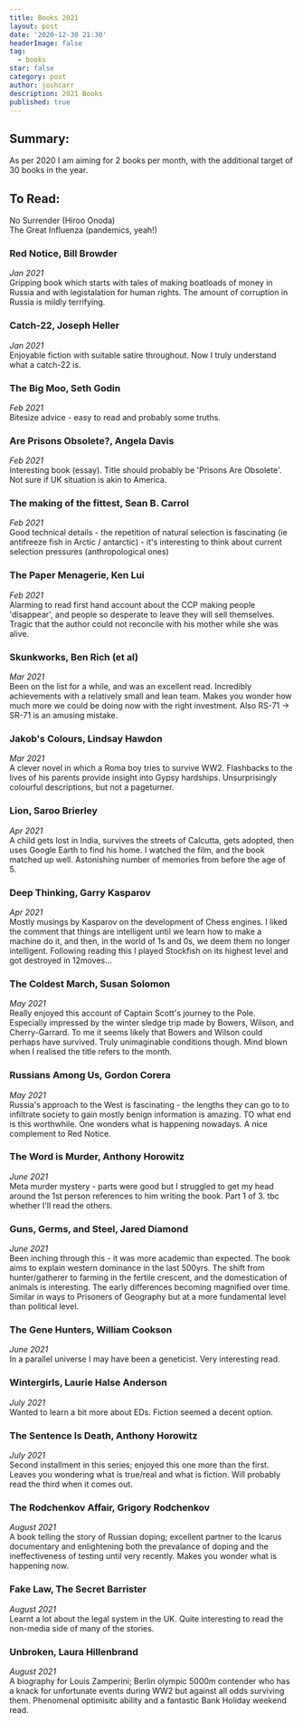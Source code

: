 ```yaml
---
title: Books 2021
layout: post
date: '2020-12-30 21:30'
headerImage: false
tag:
  - books
star: false
category: post
author: joshcarr
description: 2021 Books
published: true
---
```


## Summary:

As per 2020 I am aiming for 2 books per month, with the additional target of 30 books in the year.

## To Read:
No Surrender (Hiroo Onoda)  
The Great Influenza (pandemics, yeah!)  


### Red Notice, Bill Browder
*Jan 2021*  
Gripping book which starts with tales of making boatloads of money in Russia and with legistalation for human rights. The amount of corruption in Russia is mildly terrifying.

### Catch-22, Joseph Heller
*Jan 2021*  
Enjoyable fiction with suitable satire throughout. Now I truly understand what a catch-22 is.

### The Big Moo, Seth Godin
*Feb 2021*  
Bitesize advice - easy to read and probably some truths.

### Are Prisons Obsolete?, Angela Davis
*Feb 2021*  
Interesting book (essay). Title should probably be 'Prisons Are Obsolete'. Not sure if UK situation is akin to America.

### The making of the fittest, Sean B. Carrol
*Feb 2021*  
Good technical details - the repetition of natural selection is fascinating (ie antifreeze fish in Arctic / antarctic) - it's interesting to think about current selection pressures (anthropological ones)

### The Paper Menagerie, Ken Lui
*Feb 2021*  
Alarming to read first hand account about the CCP making people 'disappear', and people so desperate to leave they will sell themselves. Tragic that the author could not reconcile with his mother while she was alive. 

### Skunkworks, Ben Rich (et al)
*Mar 2021*  
Been on the list for a while, and was an excellent read. Incredibly achievements with a relatively small and lean team. Makes you wonder how much more we could be doing now with the right investment. Also RS-71 -> SR-71 is an amusing mistake.

### Jakob's Colours, Lindsay Hawdon
*Mar 2021*  
A clever novel in which a Roma boy tries to survive WW2. Flashbacks to the lives of his parents provide insight into Gypsy hardships. Unsurprisingly colourful descriptions, but not a pageturner.

### Lion, Saroo Brierley
*Apr 2021*  
A child gets lost in India, survives the streets of Calcutta, gets adopted, then uses Google Earth to find his home. I watched the film, and the book matched up well. Astonishing number of memories from before the age of 5.

### Deep Thinking, Garry Kasparov
*Apr 2021*  
Mostly musings by Kasparov on the development of Chess engines. I liked the comment that things are intelligent until we learn how to make a machine do it, and then, in the world of 1s and 0s, we deem them no longer intelligent. Following reading this I played Stockfish on its highest level and got destroyed in 12moves...

### The Coldest March, Susan Solomon
*May 2021*  
Really enjoyed this account of Captain Scott's journey to the Pole. Especially impressed by the winter sledge trip made by Bowers, Wilson, and Cherry-Garrard. To me it seems likely that Bowers and Wilson could perhaps have survived. Truly unimaginable conditions though. Mind blown when I realised the title refers to the month.

### Russians Among Us, Gordon Corera
*May 2021*  
Russia's approach to the West is fascinating - the lengths they can go to to infiltrate society to gain mostly benign information is amazing. TO what end is this worthwhile. One wonders what is happening nowadays. A nice complement to Red Notice.

### The Word is Murder, Anthony Horowitz
*June 2021*  
Meta murder mystery - parts were good but I struggled to get my head around the 1st person references to him writing the book. Part 1 of 3. tbc whether I'll read the others.

### Guns, Germs, and Steel, Jared Diamond
*June 2021*  
Been inching through this - it was more academic than expected. The book aims to explain western dominance in the last 500yrs. The shift from hunter/gatherer to farming in the fertile crescent, and the domestication of animals is interesting. The early differences becoming magnified over time. Similar in ways to Prisoners of Geography but at a more fundamental level than political level.

### The Gene Hunters, William Cookson
*June 2021*  
In a parallel universe I may have been a geneticist. Very interesting read.

### Wintergirls, Laurie Halse Anderson
*July 2021*  
Wanted to learn a bit more about EDs. Fiction seemed a decent option.

### The Sentence Is Death, Anthony Horowitz
*July 2021*  
Second installment in this series; enjoyed this one more than the first. Leaves you wondering what is true/real and what is fiction. Will probably read the third when it comes out.

### The Rodchenkov Affair, Grigory Rodchenkov
*August 2021*  
A book telling the story of Russian doping; excellent partner to the Icarus documentary and enlightening both the prevalance of doping and the ineffectiveness of testing until very recently. Makes you wonder what is happening now.

### Fake Law, The Secret Barrister
*August 2021*  
Learnt a lot about the legal system in the UK. Quite interesting to read the non-media side of many of the stories.

### Unbroken, Laura Hillenbrand
*August 2021*  
A biography for Louis Zamperini; Berlin olympic 5000m contender who has a knack for unfortunate events during WW2 but against all odds surviving them. Phenomenal optimisitc ability and a fantastic Bank Holiday weekend read.